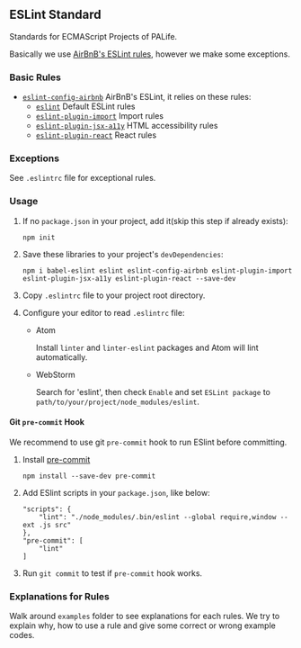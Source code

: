 ## ESLint Standard

Standards for ECMAScript Projects of PALife.

Basically we use [AirBnB's ESLint rules](https://github.com/airbnb/javascript/tree/master/packages/eslint-config-airbnb), however we make some exceptions.

### Basic Rules

- [`eslint-config-airbnb`](https://github.com/airbnb/javascript/tree/master/packages/eslint-config-airbnb) AirBnB's ESLint, it relies on these rules:
    - [`eslint`](eslint.org/docs/rules/) Default ESLint rules
    - [`eslint-plugin-import`](https://github.com/benmosher/eslint-plugin-import) Import rules
    - [`eslint-plugin-jsx-a11y`](https://github.com/evcohen/eslint-plugin-jsx-a11y) HTML accessibility rules
    - [`eslint-plugin-react`](https://github.com/yannickcr/eslint-plugin-react) React rules

### Exceptions

See `.eslintrc` file for exceptional rules.

### Usage

1. If no `package.json` in your project, add it(skip this step if already exists):

    ```
    npm init
    ```
    
2. Save these libraries to your project's `devDependencies`:

    ```
    npm i babel-eslint eslint eslint-config-airbnb eslint-plugin-import eslint-plugin-jsx-a11y eslint-plugin-react --save-dev
    ```

3. Copy `.eslintrc` file to your project root directory.

4. Configure your editor to read `.eslintrc` file:

    - Atom
    
        Install `linter` and `linter-eslint` packages and Atom will lint automatically.
        
    - WebStorm
    
        Search for 'eslint', then check `Enable` and set `ESLint package` to `path/to/your/project/node_modules/eslint`.

#### Git `pre-commit` Hook

We recommend to use git `pre-commit` hook to run ESlint before committing.

1. Install [pre-commit](https://github.com/observing/pre-commit)

    ```
    npm install --save-dev pre-commit
    ```
    
2. Add ESlint scripts in your `package.json`, like below:

    ```
    "scripts": {
        "lint": "./node_modules/.bin/eslint --global require,window --ext .js src"
    },
    "pre-commit": [
        "lint"
    ]
    ```
    
3. Run `git commit` to test if `pre-commit` hook works.

### Explanations for Rules

Walk around `examples` folder to see explanations for each rules. We try to explain why, how to use a rule and give some correct or wrong example codes.

